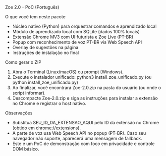 Zoe 2.0 - PoC (Português)

O que você tem neste pacote
- Núcleo nativo (Python) para orquestrar comandos e aprendizado local
- Módulo de aprendizado local com SQLite (dados 100% locais)
- Extensão Chrome MV3 com UI futurista e Zoe Live (PT-BR)
- Popup com reconhecimento de voz PT-BR via Web Speech API
- Overlay de sugestões na página
- Instruções de instalação no final

Como gerar o ZIP
1) Abra o Terminal (Linux/macOS) ou prompt (Windows).
2) Execute o instalador unificado: python3 install_zoe_unificado.py (ou python install_zoe_unificado.py)
3) Ao finalizar, você encontrará Zoe-2.0.zip na pasta do usuário (ou onde o script informar).
4) Descompacte Zoe-2.0.zip e siga as instruções para instalar a extensão no Chrome e registrar o host nativo.

Observações
- Substitua SEU_ID_DA_EXTENSAO_AQUI pelo ID da extensão no Chrome (obtido em chrome://extensions).
- A parte de voz usa Web Speech API no popup (PT-BR). Caso seu navegador não suporte, aparecerá uma mensagem de fallback.
- Este é um PoC de demonstração com foco em privacidade e controle DOM básico.

